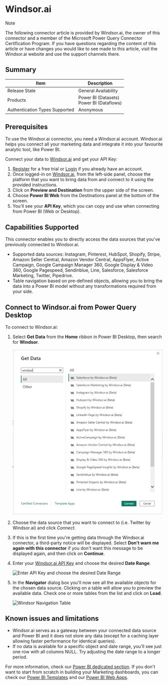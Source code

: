 # Windsor&#46;ai

>[!Note]
>The following connector article is provided by Windsor.ai, the owner of this connector and a member of the Microsoft Power Query Connector Certification Program. If you have questions regarding the content of this article or have changes you would like to see made to this article, visit the Windsor.ai website and use the support channels there.

## Summary

| Item | Description |
| ---- | ----------- |
| Release State | General Availability |
| Products | Power BI (Datasets)<br/>Power BI (Dataflows) |
| Authentication Types Supported | Anonymous |

## Prerequisites

To use the Windsor&#46;ai connector, you need a Windsor&#46;ai account. Windsor&#46;ai helps you connect all your marketing data and integrate it into your favourite analytic tool, like Power BI. 

Connect your data to [Windsor.ai](https://windsor.ai) and get your API Key: 
1. [Register](https://onboard.windsor.ai/register) for a free trial or [Login](https://onboard.windsor.ai/login) if you already have an account. 
2. Once logged-in on [Windsor.ai](https://onboard.windsor.ai), from the left-side panel, choose the platform that you want to bring data from and connect to it using the provided instructions. 
3. Click on **Preview and Destination** from the upper side of the screen. 
4. Choose **Power BI Web** from the Destinations panel at the bottom of the screen. 
5. You'll see your **API Key**, which you can copy and use when connecting from Power BI (Web or Desktop). 

## Capabilities Supported

This connector enables you to directly access the data sources that you've previously connected to Windsor&#46;ai. 

* Supported data sources: Instagram, Pinterest, HubSpot, Shopify, Stripe, Amazon Seller Central, Amazon Vendor Central, AppsFlyer, Active Campaign, Google Campaign Manager 360, Google Display & Video 360, Google Pagespeed, Sendinblue, Line, Salesforce, Salesforce Marketing, Twitter, Pipedrive. 
* Table navigation based on pre-defined objects, allowing you to bring the data into a Power BI model without any transformations required from your side. 

## Connect to Windsor&#46;ai from Power Query Desktop

To connect to Windsor&#46;ai:

1. Select **Get Data** from the **Home** ribbon in Power BI Desktop, then search for **Windsor**. 
   
   ![Search for Windsor connector](./media/windsor/windsor-get-data.PNG)

2. Choose the data source that you want to connect to (i.e. Twitter by Windsor&#46;ai) and click *Connect*.

3. If this is the first time you're getting data through the Windsor&#46;ai connector, a third-party notice will be displayed. Select **Don't warn me again with this connector** if you don't want this message to be displayed again, and then click on **Continue**.

4. Enter your [Windsor.ai API Key](<https://onboard.windsor.ai>) and choose the desired **Date Range**. 
   
   ![Enter API Key and choose the desired Date Range](/media/windsor/windsor-enter-api-key.PNG)

5. In the **Navigator** dialog box you'll now see all the available objects for the chosen data source. Clicking on a table will allow you to preview the available data. 
Check one or more tables from the list and click on **Load**. 
   
   ![Windsor Navigation Table](/media/windsor/windsor-navigator.PNG)


## Known issues and limitations

* Windsor&#46;ai serves as a gateway between your connected data source and Power BI and it does not store any data (except for a caching layer allowing faster performance for identical queries). 
* If no data is available for a specific object and date range, you'll see just one row with all columns NULL. Try adjusting the date range to a longer period. 

For more information, check our [Power BI dedicated section](https://windsor.ai/destinations/microsoft-power-bi/).
If you don't want to start from scratch in building your Marketing dashboards, you can check our [Power BI Templates](https://windsor.ai/powerbi-templates/) and our [Power BI Web Apps](https://appsource.microsoft.com/en-en/marketplace/apps?exp=ubp8&search=windsor.ai&page=1). 
